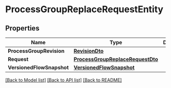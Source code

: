 # ProcessGroupReplaceRequestEntity

## Properties

Name | Type | Description | Notes
------------ | ------------- | ------------- | -------------
**ProcessGroupRevision** | [**RevisionDto**](RevisionDTO.md) |  | [optional] 
**Request** | [**ProcessGroupReplaceRequestDto**](ProcessGroupReplaceRequestDTO.md) |  | [optional] 
**VersionedFlowSnapshot** | [**VersionedFlowSnapshot**](VersionedFlowSnapshot.md) |  | [optional] 

[[Back to Model list]](../README.md#documentation-for-models) [[Back to API list]](../README.md#documentation-for-api-endpoints) [[Back to README]](../README.md)


